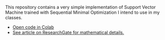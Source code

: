 This repository contains a very simple implementation of Support Vector Machine trained with Sequential Minimal Optimization I intend to use in my classes.


* <a href="https://colab.research.google.com/github/fbeilstein/simplest_smo_ever/blob/master/simple_svm.ipynb">Open code in Colab</a>
* <a href="https://www.researchgate.net/publication/344460740_Yet_more_simple_SMO_algorithm">See article on ResearchGate for mathematical details.</a>
<!-- <a href="https://github.com/fbeilstein/machine_learning"> See another GitHub repository for course details</a>-->

